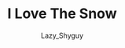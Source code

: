 ---
media: "images/rounds/round_4_2/i_love_the_snow.png"
media_type: image
title: I Love The Snow
author: [Lazy_Shyguy]
desc: Bjeurn Suez takes in the natural beauty of <i>Banshee Pit</i> while on an expedition.
---